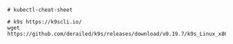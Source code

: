     # kubectl-cheat-sheet

    # k9s https://k9scli.io/ 
    wget https://github.com/derailed/k9s/releases/download/v0.19.7/k9s_Linux_x86_64.tar.gz
    
